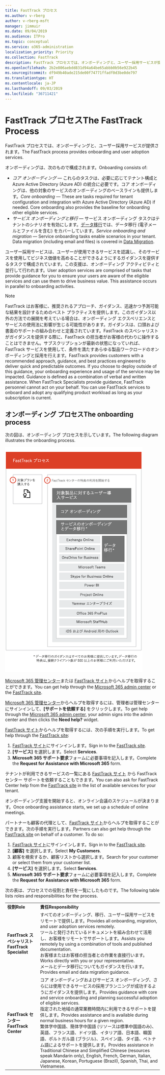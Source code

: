 ```yaml
---
title: FastTrack プロセス
ms.author: v-rberg
author: v-rberg-msft
manager: jimmuir
ms.date: 09/04/2019
ms.audience: ITPro
ms.topic: conceptual
ms.service: o365-administration
localization_priority: Priority
ms.collection: FastTrack
description: FastTrack プロセスでは、オンボーディングと、ユーザー採用サービスが提供されます。
ms.openlocfilehash: 2b2e806aebdd831d94a64be65abbb0b56e922b45
ms.sourcegitcommit: df949b40ade215de00f74771ffadf0d3be0de797
ms.translationtype: HT
ms.contentlocale: ja-JP
ms.lasthandoff: 09/03/2019
ms.locfileid: "36711421"
---
```

# <a name="the-fasttrack-process"></a><span data-ttu-id="a3131-103">FastTrack プロセス</span><span class="sxs-lookup"><span data-stu-id="a3131-103">The FastTrack Process</span></span>

<span data-ttu-id="a3131-104">FastTrack プロセスでは、オンボーディングと、ユーザー採用サービスが提供されます。</span><span class="sxs-lookup"><span data-stu-id="a3131-104">The FastTrack process provides onboarding and user adoption services.</span></span> 
  
<span data-ttu-id="a3131-105">オンボーディングは、次のもので構成されます。</span><span class="sxs-lookup"><span data-stu-id="a3131-105">Onboarding consists of:</span></span>
  
- <span data-ttu-id="a3131-p101">*コア オンボーディング* — これらのタスクは、必要に応じてテナント構成と Azure Active Directory (Azure AD) の統合に必要です。コア オンボーディングは、他の対象のサービスのオンボーディングのベースラインも提供します。</span><span class="sxs-lookup"><span data-stu-id="a3131-p101">*Core onboarding* — These are tasks required for tenant configuration and integration with Azure Active Directory (Azure AD) if needed. Core onboarding also provides the baseline for onboarding other eligible services.</span></span> 
- <span data-ttu-id="a3131-p102">*サービス オンボーディングと移行* — サービス オンボーディング タスクはテナントのシナリオを有効にします。[データ移行](O365-data-migration.md)では、データ移行 (電子メールとファイルを含む) をカバーしています。</span><span class="sxs-lookup"><span data-stu-id="a3131-p102">*Service onboarding and migration* — Service onboarding tasks enable scenarios in your tenant. Data migration (including email and files) is covered in [Data Migration](O365-data-migration.md).</span></span> 
    
<span data-ttu-id="a3131-p103">ユーザー採用サービスは、ユーザーが使用できるサービスを認識し、そのサービスを使用してビジネス価値を高めることができるようにするガイダンスを提供するタスクで構成されています。この支援は、オンボーディング アクティビティと並行して行われます。</span><span class="sxs-lookup"><span data-stu-id="a3131-p103">User adoption services are comprised of tasks that provide guidance for you to ensure your users are aware of the eligible services and can use them to drive business value. This assistance occurs in parallel to onboarding activities.</span></span>
  
> [!NOTE]
> <span data-ttu-id="a3131-p104">FastTrack はお客様に、推奨されるアプローチ、ガイダンス、迅速かつ予測可能な結果を設計するためのベスト プラクティスを提供します。このガイダンス以外の方法での展開を考えている場合は、オンボーディング エクスペリエンスとサービスの使用法に影響が生じる可能性があります。ガイダンスは、口頭および書面のサポートの組み合わせと定義されています。FastTrack のスペシャリストがガイダンスを提供する際に、FastTrack の担当者がお客様の代わりに操作することはできません。サブスクリプションが最新の状態になっていれば、FastTrack サービスを使用して、条件を満たすあらゆる製品ワークロードのオンボーディングと採用を行えます。</span><span class="sxs-lookup"><span data-stu-id="a3131-p104">FastTrack provides customers with a recommended approach, guidance, and best practices engineered to deliver quick and predictable outcomes. If you choose to deploy outside of this guidance, your onboarding experience and usage of the service may be impacted. Guidance is defined as a combination of verbal and written assistance. When FastTrack Specialists provide guidance, FastTrack personnel cannot act on your behalf. You can use FastTrack services to onboard and adopt any qualifying product workload as long as your subscription is current.</span></span> 
  
## <a name="the-onboarding-process"></a><span data-ttu-id="a3131-117">オンボーディング プロセス</span><span class="sxs-lookup"><span data-stu-id="a3131-117">The onboarding process</span></span>

<span data-ttu-id="a3131-118">次の図は、オンボーディング プロセスを示しています。</span><span class="sxs-lookup"><span data-stu-id="a3131-118">The following diagram illustrates the onboarding process.</span></span>
  
![オンボーディング特典を利用する場合のタイムライン](media/O365-Onboarding-Timeline.png)
  
<span data-ttu-id="a3131-120">[Microsoft 365 管理センター](https://go.microsoft.com/fwlink/?linkid=2032704)または [FastTrack サイト](https://go.microsoft.com/fwlink/?linkid=780698)からヘルプを取得することができます。</span><span class="sxs-lookup"><span data-stu-id="a3131-120">You can get help through the [Microsoft 365 admin center](https://go.microsoft.com/fwlink/?linkid=2032704) or the [FastTrack site](https://go.microsoft.com/fwlink/?linkid=780698).</span></span> 

<span data-ttu-id="a3131-121">[Microsoft 365 管理センター](https://go.microsoft.com/fwlink/?linkid=2032704)からヘルプを取得するには、管理者は管理センターにサインインして、**[サポートを依頼する]** をクリックします。</span><span class="sxs-lookup"><span data-stu-id="a3131-121">To get help through the [Microsoft 365 admin center](https://go.microsoft.com/fwlink/?linkid=2032704), your admin signs into the admin center and then clicks the **Need help?** widget.</span></span> 

<span data-ttu-id="a3131-122">[FastTrack サイト](https://go.microsoft.com/fwlink/?linkid=780698)からヘルプを取得するには、次の手順を実行します。</span><span class="sxs-lookup"><span data-stu-id="a3131-122">To get help through the [FastTrack site](https://go.microsoft.com/fwlink/?linkid=780698):</span></span> 
1.  <span data-ttu-id="a3131-123">[FastTrack サイト](https://go.microsoft.com/fwlink/?linkid=780698)にサインインします。</span><span class="sxs-lookup"><span data-stu-id="a3131-123">Sign in to the [FastTrack site](https://go.microsoft.com/fwlink/?linkid=780698).</span></span> 
2.  <span data-ttu-id="a3131-124">**[サービス]** を選択します。</span><span class="sxs-lookup"><span data-stu-id="a3131-124">Select **Services**.</span></span>
3.  <span data-ttu-id="a3131-125">**Microsoft 365 サポート要求**フォームに必要事項を記入します。</span><span class="sxs-lookup"><span data-stu-id="a3131-125">Complete the **Request for Assistance with Microsoft 365** form.</span></span> 
  
 <span data-ttu-id="a3131-126">テナントが利用できるサービスの一覧にある [FastTrack サイト](https://go.microsoft.com/fwlink/?linkid=780698) から FastTrack センター サポートを依頼することもできます。</span><span class="sxs-lookup"><span data-stu-id="a3131-126">You can also ask for FastTrack Center help from the [FastTrack site](https://go.microsoft.com/fwlink/?linkid=780698) in the list of available services for your tenant.</span></span> 
    
 <span data-ttu-id="a3131-127">オンボーディング支援を開始すると、オンライン会議のスケジュールが決まります。</span><span class="sxs-lookup"><span data-stu-id="a3131-127">Once onboarding assistance starts, we set up a schedule of online meetings.</span></span>
    
<span data-ttu-id="a3131-p105">パートナーも顧客の代理として、[FastTrack サイト](https://go.microsoft.com/fwlink/?linkid=780698)からヘルプを取得することができます。次の手順を実行します。</span><span class="sxs-lookup"><span data-stu-id="a3131-p105">Partners can also get help through the [FastTrack site](https://go.microsoft.com/fwlink/?linkid=780698) on behalf of a customer. To do so:</span></span>
1.  <span data-ttu-id="a3131-130">[FastTrack サイト](https://go.microsoft.com/fwlink/?linkid=780698)にサインインします。</span><span class="sxs-lookup"><span data-stu-id="a3131-130">Sign in to the [FastTrack site](https://go.microsoft.com/fwlink/?linkid=780698).</span></span> 
2.  <span data-ttu-id="a3131-131">**[顧客]** を選択します。</span><span class="sxs-lookup"><span data-stu-id="a3131-131">Select **My Customers**.</span></span>
3.  <span data-ttu-id="a3131-132">顧客を検索するか、顧客リストから選択します。</span><span class="sxs-lookup"><span data-stu-id="a3131-132">Search for your customer or select them from your customer list.</span></span>
4.  <span data-ttu-id="a3131-133">**[サービス]** を選択します。</span><span class="sxs-lookup"><span data-stu-id="a3131-133">Select **Services**.</span></span>
5.  <span data-ttu-id="a3131-134">**Microsoft 365 サポート要求**フォームに必要事項を記入します。</span><span class="sxs-lookup"><span data-stu-id="a3131-134">Complete the **Request for Assistance with Microsoft 365** form.</span></span> 

<span data-ttu-id="a3131-135">次の表は、プロセスでの役割と責任を一覧にしたものです。</span><span class="sxs-lookup"><span data-stu-id="a3131-135">The following table lists roles and responsibilities for the process.</span></span>
    
|||
|:-----|:-----|
|<span data-ttu-id="a3131-136">**役割**</span><span class="sxs-lookup"><span data-stu-id="a3131-136">**Role**</span></span> <br/> |<span data-ttu-id="a3131-137">**責任**</span><span class="sxs-lookup"><span data-stu-id="a3131-137">**Responsibility**</span></span> <br/> |
|<span data-ttu-id="a3131-138">**FastTrack スペシャリスト**</span><span class="sxs-lookup"><span data-stu-id="a3131-138">**FastTrack Specialist**</span></span> <br/> |<span data-ttu-id="a3131-139">すべてのオンボーディング、移行、ユーザー採用サービスをリモートで提供します。</span><span class="sxs-lookup"><span data-stu-id="a3131-139">Provides all onboarding, migration, and user adoption services remotely.</span></span>  <br/> <span data-ttu-id="a3131-140">ツールと発行されているドキュメントを組み合わせて活用し、お客様をリモートでサポートします。</span><span class="sxs-lookup"><span data-stu-id="a3131-140">Assists you remotely by using a combination of tools and published documentation.</span></span> <br/> <span data-ttu-id="a3131-141">お客様またはお客様の担当者との作業を直接行います。</span><span class="sxs-lookup"><span data-stu-id="a3131-141">Works directly with you or your representative.</span></span> <br/> <span data-ttu-id="a3131-142">メールとデータ移行についてもガイダンスを行います。</span><span class="sxs-lookup"><span data-stu-id="a3131-142">Provides email and data migration guidance.</span></span>|
|<span data-ttu-id="a3131-143">**FastTrack センター**</span><span class="sxs-lookup"><span data-stu-id="a3131-143">**FastTrack Center**</span></span>  <br/> |<span data-ttu-id="a3131-144">コア オンボーディングおよびサービス オンボーディング、さらには使用できるサービスの採用プランニングが成功するようにガイダンスを提供します。</span><span class="sxs-lookup"><span data-stu-id="a3131-144">Provides guidance with core and service onboarding and planning successful adoption of eligible services.</span></span>  <br/> <span data-ttu-id="a3131-145">指定された地域の通常業務時間内に利用できるサポートを提供します。</span><span class="sxs-lookup"><span data-stu-id="a3131-145">Provides assistance and is available during normal business hours for a given region.</span></span> <br/> <span data-ttu-id="a3131-146">繁体字中国語、簡体字中国語 (リソースは標準中国語のみ)、英語、フランス語、ドイツ語、イタリア語、日本語、韓国語、ポルトガル語 (ブラジル)、スペイン語、タイ語、ベトナム語によるサポートを提供します。</span><span class="sxs-lookup"><span data-stu-id="a3131-146">Provides assistance in Traditional Chinese and Simplified Chinese (resources speak Mandarin only), English, French, German, Italian, Japanese, Korean, Portuguese (Brazil), Spanish, Thai, and Vietnamese.</span></span>|


  

